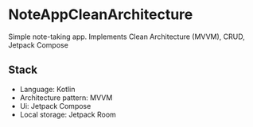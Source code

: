 # NoteAppCleanArchitecture
Simple note-taking app. Implements Clean Architecture (MVVM), CRUD, Jetpack Compose

## Stack
* Language: Kotlin
* Architecture pattern: MVVM
* Ui: Jetpack Compose
* Local storage: Jetpack Room
